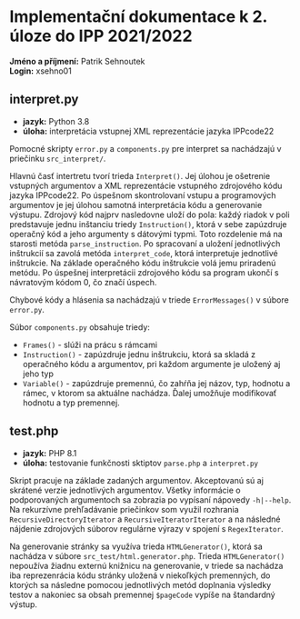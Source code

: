 # Implementační dokumentace k 2. úloze do IPP 2021/2022
**Jméno a příjmení:** Patrik Sehnoutek\
**Login:** xsehno01

## interpret.py ##
 * **jazyk:** Python 3.8
 * **úloha:** interpretácia vstupnej XML reprezentácie jazyka IPPcode22

Pomocné skripty `error.py` a `components.py` pre interpret sa nachádzajú v priečinku `src_interpret/`.

Hlavnú časť intertretu tvorí trieda `Interpret()`. Jej úlohou je ošetrenie vstupných argumentov a XML reprezentácie vstupného zdrojového kódu jazyka IPPcode22. Po úspešnom skontrolovaní vstupu a programových argumentov je jej úlohou samotná interpretácia kódu a generovanie výstupu. Zdrojový kód najprv nasledovne uloží do pola: každý riadok v poli predstavuje jednu inštanciu triedy `Instruction()`, ktorá v sebe zapúzdruje operačný kód a jeho argumenty s dátovými typmi. Toto rozdelenie má na starosti metóda `parse_instruction`. Po spracovaní a uložení jednotlivých inštrukcií sa zavolá metóda `interpret_code`, ktorá interpretuje jednotlivé inštrukcie. Na základe operačného kódu inštrukcie volá jemu priradenú metódu. Po úspešnej interpretácii zdrojového kódu sa program ukončí s návratovým kódom 0, čo značí úspech.

Chybové kódy a hlásenia sa nachádzajú v triede `ErrorMessages()` v súbore `error.py`. 

Súbor `components.py` obsahuje triedy:
 * `Frames()` - slúži na prácu s rámcami
 * `Instruction()` - zapúzdruje jednu inštrukciu, ktorá sa skladá z operačného kódu a argumentov, pri každom argumente je uložený aj jeho typ
 * `Variable()` - zapúzdruje premennú, čo zahŕňa jej názov, typ, hodnotu a rámec, v ktorom sa aktuálne nachádza. Ďalej umožňuje modifikovať hodnotu a typ premennej.

## test.php ##
 * **jazyk:** PHP 8.1
 * **úloha:** testovanie funkčnosti sktiptov `parse.php` a `interpret.py`

Skript pracuje na základe zadaných argumentov. Akceptovanú sú aj skrátené verzie jednotlivých argumentov. Všetky informácie o podporovaných argumentoch sa zobrazia po vypísaní nápovedy `-h|--help`. Na rekurzívne prehľadávanie priečinkov som využil rozhrania `RecursiveDirectoryIterator` a `RecursiveIteratorIterator` a na následné nájdenie zdrojových súborov regulárne výrazy v spojení s `RegexIterator`.

Na generovanie stránky sa využíva trieda `HTMLGenerator()`, ktorá sa nachádza v súbore `src_test/html.generator.php`. Trieda `HTMLGenerator()` nepoužíva žiadnu externú knižnicu na generovanie, v triede sa nachádza iba reprezenrácia kódu stránky uložená v niekoľkých premenných, do ktorých sa následne pomocou jednotlivých metód doplnania výsledky testov a nakoniec sa obsah premennej `$pageCode` vypíše na štandardný výstup.

